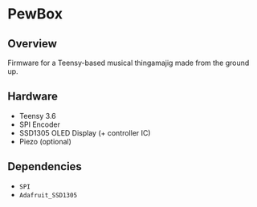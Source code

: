 # PewBox

## Overview

Firmware for a Teensy-based musical thingamajig made from the ground up.

## Hardware
- Teensy 3.6
- SPI Encoder
- SSD1305 OLED Display (+ controller IC)
- Piezo (optional)

## Dependencies
- `SPI`
- `Adafruit_SSD1305`
